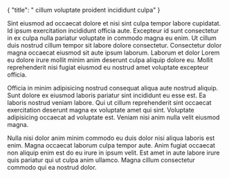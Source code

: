 {
  "title": " cillum voluptate proident incididunt culpa"
}

Sint eiusmod ad occaecat dolore et nisi sint culpa tempor labore cupidatat. Id ipsum exercitation incididunt officia aute. Excepteur id sunt consectetur in ex culpa nulla pariatur voluptate in commodo magna eu enim. Ut cillum duis nostrud cillum tempor sit labore dolore consectetur. Consectetur dolor magna occaecat eiusmod sit aute ipsum laborum. Laborum et dolor Lorem eu dolore irure mollit minim anim deserunt culpa aliquip dolore eu. Mollit reprehenderit nisi fugiat eiusmod eu nostrud amet voluptate excepteur officia.

Officia in minim adipisicing nostrud consequat aliqua aute nostrud aliquip. Sunt dolore ex eiusmod laboris pariatur sint incididunt eu esse est. Ea laboris nostrud veniam labore. Qui ut cillum reprehenderit sint occaecat exercitation deserunt magna ex voluptate amet qui sint. Voluptate adipisicing occaecat ad voluptate est. Veniam nisi anim nulla velit eiusmod magna.

Nulla nisi dolor anim minim commodo eu duis dolor nisi aliqua laboris est enim. Magna occaecat laborum culpa tempor aute. Anim fugiat occaecat non aliquip enim est do eu irure in ipsum velit. Est amet in aute labore irure quis pariatur qui ut culpa anim ullamco. Magna cillum consectetur commodo qui ea nostrud dolor.